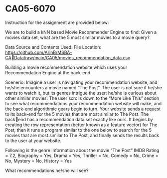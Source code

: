 # CA05-6070
Instruction for the assignment are provided below:

We are to build a  kNN based Movie Recommender Engine to find:
Given a movies data set, what are the 5 most similar movies to a movie query?

Data Source and Contents Used:
File Location: https://github.com/ArinB/MSBA-CAData/raw/main/CA05/movies_recommendation_data.csv

Building a movie recommendation website which uses your Recommendation Engine at 
the back-end. 

Scenerio:
Imagine a user is navigating your recommendation website, and he/she encounters a movie named “The Post”.
The user is not sure if he/she wants to watch it, but its genres intrigue the user; he/she is curious about other 
similar movies.
The user scrolls down to the “More Like This” section to see what recommendations your recommendation website will make, and the back-end algorithmic gears begin to turn.
Your website sends a request to its back-end for the 5 movies that are most similar to The Post.
The backend has a recommendation data set exactly like ours.
It begins by creating the row representation (better known as a feature vector) for The Post, then it runs a program similar to the one below to search for 
the 5 movies that are most similar to The Post, and finally sends the results back to the user at your website.

Following is the genre information about the movie “The Post”
IMDB Rating = 7.2, Biography = Yes, Drama = Yes, Thriller = No, Comedy = No, Crime = No, Mystery = No, History = Yes

What recommendations he/she will see?
